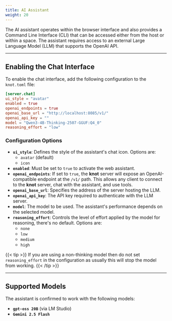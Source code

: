 ```yaml
---
title: AI Assistant
weight: 20
---
```


The AI assistant operates within the browser interface and also provides a Command Line Interface (CLI) that can be accessed either from the host or within a space. The assistant requires access to an external Large Language Model (LLM) that supports the OpenAI API.

---

## Enabling the Chat Interface

To enable the chat interface, add the following configuration to the `knot.toml` file:

```toml
[server.chat]
ui_style = "avatar"
enabled = true
openai_endpoints = true
openai_base_url = "http://localhost:8085/v1/"
openai_api_key = ""
model = "Qwen3-4B-Thinking-2507-GGUF:Q4_0"
reasoning_effort = "low"
```

### Configuration Options

- **`ui_style`**: Defines the style of the assistant's chat icon. Options are:
  - `avatar` (default)
  - `icon`
- **`enabled`**: Must be set to `true` to activate the web assistant.
- **`openai_endpoints`**: If set to `true`, the **knot** server will expose an OpenAI-compatible endpoint at the `/v1/` path. This allows any client to connect to the **knot** server, chat with the assistant, and use tools.
- **`openai_base_url`**: Specifies the address of the server hosting the LLM.
- **`openai_api_key`**: The API key required to authenticate with the LLM server.
- **`model`**: The model to be used. The assistant's performance depends on the selected model.
- **`reasoning_effort`**: Controls the level of effort applied by the model for reasoning, there's no default. Options are:
  - `none`
  - `low`
  - `medium`
  - `high`

{{< tip >}}
If you are using a non-thinking model then do not set `reasoning_effort` in the configuration as usually this will stop the model from working.
{{< /tip >}}

---

## Supported Models

The assistant is confirmed to work with the following models:

- **`gpt-oss 20B`** (via LM Studio)
- **`Gemini 2.5 Flash`**
